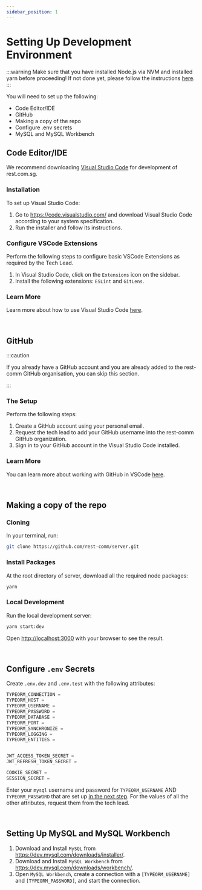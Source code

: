 ```yaml
---
sidebar_position: 1
---
```


# Setting Up Development Environment

:::warning
Make sure that you have installed Node.js via NVM and installed yarn before proceeding! If not done yet, please follow the instructions [here](/docs/category/getting-started).
:::

You will need to set up the following:
- Code Editor/IDE
- GitHub
- Making a copy of the repo
- Configure .env secrets
- MySQL and MySQL Workbench

## Code Editor/IDE

We recommend downloading [Visual Studio Code](https://code.visualstudio.com/) for development of rest.com.sg.

### Installation

To set up Visual Studio Code:
1. Go to https://code.visualstudio.com/ and download Visual Studio Code according to your system specification.
2. Run the installer and follow its instructions.

### Configure VSCode Extensions

Perform the following steps to configure basic VSCode Extensions as required by the Tech Lead.
1. In Visual Studio Code, click on the `Extensions` icon on the sidebar.
2. Install the following extensions: `ESLint` and `GitLens`.

### Learn More

Learn more about how to use Visual Studio Code [here](https://code.visualstudio.com/docs/getstarted/introvideos).

<br />

## GitHub

:::caution

If you already have a GitHub account and you are already added to the rest-comm GitHub organisation, you can skip this section.

:::

### The Setup

Perform the following steps:
1. Create a GitHub account using your personal email.
2. Request the tech lead to add your GitHub username into the rest-comm GitHub organization.
3. Sign in to your GitHub account in the Visual Studio Code installed.

### Learn More

You can learn more about working with GitHub in VSCode [here](https://code.visualstudio.com/docs/sourcecontrol/github).

<br />

## Making a copy of the repo

### Cloning

In your terminal, run:

```bash
git clone https://github.com/rest-comm/server.git
```

### Install Packages

At the root directory of server, download all the required node packages:

```bash
yarn
```

### Local Development

Run the local development server:

```bash
yarn start:dev
```

Open [http://localhost:3000](http://localhost:3000) with your browser to see the result.

<br />

## Configure `.env` Secrets

Create `.env.dev` and `.env.test` with the following attributes:
```typescript title=.env.dev/.env.test
TYPEORM_CONNECTION =
TYPEORM_HOST =
TYPEORM_USERNAME =
TYPEORM_PASSWORD =
TYPEORM_DATABASE =
TYPEORM_PORT =
TYPEORM_SYNCHRONIZE =
TYPEORM_LOGGING =
TYPEORM_ENTITIES =


JWT_ACCESS_TOKEN_SECRET =
JWT_REFRESH_TOKEN_SECRET =

COOKIE_SECRET =
SESSION_SECRET =
```

Enter your `mysql` username and password for `TYPEORM_USERNAME` AND `TYPEORM_PASSWORD` that are set up [in the next step](#setting-up-mysql-and-mysql-workbench). For the values of all the other attributes, request them from the tech lead.

<br />

## Setting Up MySQL and MySQL Workbench

1. Download and Install `MySQL` from https://dev.mysql.com/downloads/installer/.
2. Download and Install `MySQL Workbench` from https://dev.mysql.com/downloads/workbench/.
3. Open `MySQL Workbench`, create a connection with a `[TYPEORM_USERNAME]` and `[TYPEORM_PASSWORD]`, and start the connection.
